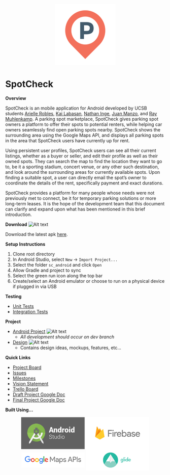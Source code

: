 <p align="center">
  <img src="/sc_android/app/src/main/res/mipmap-xxxhdpi/spot_marker_icon.png" alt=""/>
</p>


# SpotCheck
**Overview**

  SpotCheck is an mobile application for Android developed by UCSB students [Arielle Robles](https://github.com/rarielle), [Kai Labasan](https://github.com/labasan), [Nathan Inge](https://github.com/nathan-inge), [Juan Manzo](https://github.com/juanmanzo), and [Ray Muhlenkamp](https://github.com/RayMuhlenkamp). A parking spot marketplace, SpotCheck gives parking spot owners a platform to offer their spots to potential renters, while helping car owners seamlessly find open parking spots nearby. SpotCheck shows the surrounding area using the Google Maps API, and displays all parking spots in the area that SpotCheck users have currently up for rent. 

  Using persistent user profiles, SpotCheck users can see all their current listings, whether as a buyer or seller, and edit their profile as well as their owned spots. They can search the map to find the location they want to go to, be it a sporting stadium, concert venue, or any other such destination, and look around the surrounding areas for currently available spots. Upon finding a suitable spot, a user can directly email the spot’s owner to coordinate the details of the rent, specifically payment and exact durations. 

  SpotCheck provides a platform for many people whose needs were not previously met to connect, be it for temporary parking solutions or more long-term leases. It is the hope of the development team that this document can clarify and expand upon what has been mentioned in this brief introduction.
  
**Download**
  ![Alt text](https://img.shields.io/badge/version-1.1.0-brightgreen.svg)
  
  Download the latest apk [here](/SpotCheck_v1.1.0.apk).
  
**Setup Instructions**
1) Clone root directory
2) In Android Studio, select `New` -> `Import Project...`
3) Select the folder `sc_android` and click `Open`
4) Allow Gradle and project to sync
5) Select the green run icon along the top bar
6) Create/select an Android emulator or choose to run on a physical device if plugged in via USB

**Testing**
- [Unit Tests](https://github.com/nathan-inge/SpotCheck/tree/master/sc_android/app/src/test/java/com/ucsb/cs48/spotcheck)
- [Integration Tests](https://github.com/nathan-inge/SpotCheck/tree/master/sc_android/app/src/androidTest/java/com/ucsb/cs48/spotcheck)

**Project**
- [Android Project](/sc_android) 
![Alt text](https://img.shields.io/badge/lines-5057-green.svg)
  - *All development should occur on dev branch*
- [Design](/sc_design)
![Alt text](https://img.shields.io/badge/lines-6661-green.svg)
  - Contains design ideas, mockups, features, etc...

**Quick Links**
- [Project Board](https://github.com/nathan-inge/SpotCheck/projects/1)
- [Issues](https://github.com/nathan-inge/SpotCheck/issues)
- [Milestones](https://github.com/nathan-inge/SpotCheck/milestones)
- [Vision Statement](https://docs.google.com/document/d/1uY8ura_jUY4Gcq4B5WxYX0IwC5ixNGXKTRLSpE7YyEA/edit?usp=sharing)
- [Trello Board](https://trello.com/b/LGbtxXUF/spotcheck)
- [Draft Project Google Doc](https://docs.google.com/document/d/1UTn_WbTc9A-A8ftDLvF8qt2i_0-ll9bfwnuI36cjqpY/edit?usp=sharing)
- [Final Project Google Doc](https://docs.google.com/document/d/18sviNH9FBbv4cDchEai6WGgODvYb3qnMHoBYNEsTPFg/edit)

**Built Using...**
<p align="center">
  <img src="/sc_design/android-studio-logo.png" width="200" height="auto" align="center"/>
  <img src="/sc_design/firebase%20icon.png" width="200" height="auto" align="center"/>
  <img src="/sc_design/g-maps.png" width="200" height="auto" align="center"/>
  <img src="/sc_design/glide_logo.png" width="200" height="auto" align="center"/>
</p>


